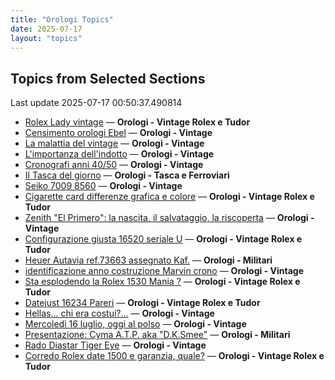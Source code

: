 ```yaml
---
title: "Orologi Topics"
date: 2025-07-17
layout: "topics"
---
```


## Topics from Selected Sections

Last update 2025-07-17 00:50:37.490814

- [Rolex Lady vintage](https://orologi.forumfree.it/?t=80759369) — **Orologi - Vintage Rolex e Tudor**
- [Censimento orologi Ebel](https://orologi.forumfree.it/?t=58592137) — **Orologi - Vintage**
- [La malattia del vintage](https://orologi.forumfree.it/?t=80762254) — **Orologi - Vintage**
- [L'importanza dell'indotto](https://orologi.forumfree.it/?t=80692246) — **Orologi - Vintage**
- [Cronografi anni 40/50](https://orologi.forumfree.it/?t=80740948) — **Orologi - Vintage**
- [Il Tasca del giorno](https://orologi.forumfree.it/?t=80702163) — **Orologi - Tasca e Ferroviari**
- [Seiko 7009 8560](https://orologi.forumfree.it/?t=80718522) — **Orologi - Vintage**
- [Cigarette card differenze grafica e colore](https://orologi.forumfree.it/?t=79533986) — **Orologi - Vintage Rolex e Tudor**
- [Zenith "El Primero": la nascita, il salvataggio, la riscoperta](https://orologi.forumfree.it/?t=31321982) — **Orologi - Vintage**
- [Configurazione giusta 16520 seriale U](https://orologi.forumfree.it/?t=80762291) — **Orologi - Vintage Rolex e Tudor**
- [Heuer Autavia ref.73663 assegnato Kaf.](https://orologi.forumfree.it/?t=80760749) — **Orologi - Militari**
- [identificazione anno costruzione Marvin crono](https://orologi.forumfree.it/?t=80761545) — **Orologi - Vintage**
- [Sta esplodendo la Rolex 1530 Mania ?](https://orologi.forumfree.it/?t=80757728) — **Orologi - Vintage Rolex e Tudor**
- [Datejust 16234 Pareri](https://orologi.forumfree.it/?t=80754153) — **Orologi - Vintage Rolex e Tudor**
- [Hellas... chi era costui?...](https://orologi.forumfree.it/?t=80761124) — **Orologi - Vintage**
- [Mercoledì 16 luglio, oggi al polso](https://orologi.forumfree.it/?t=80761711) — **Orologi - Vintage**
- [Presentazione: Cyma A.T.P. aka "D.K.Smee"](https://orologi.forumfree.it/?t=80712327) — **Orologi - Militari**
- [Rado Diastar Tiger Eye](https://orologi.forumfree.it/?t=80755140) — **Orologi - Vintage**
- [Corredo Rolex date 1500 e garanzia, quale?](https://orologi.forumfree.it/?t=80761869) — **Orologi - Vintage Rolex e Tudor**
